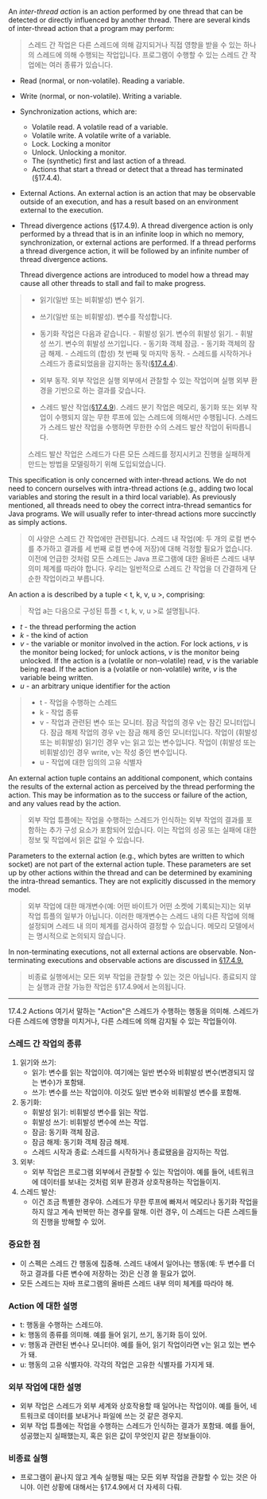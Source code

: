 An _inter-thread action_ is an action performed by one thread that can be detected or directly influenced by another thread. There are several kinds of inter-thread action that a program may perform:

> 스레드 간 작업은 다른 스레드에 의해 감지되거나 직접 영향을 받을 수 있는 하나의 스레드에 의해 수행되는 작업입니다. 
> 프로그램이 수행할 수 있는 스레드 간 작업에는 여러 종류가 있습니다.

- Read (normal, or non-volatile). Reading a variable.
- Write (normal, or non-volatile). Writing a variable.
- Synchronization actions, which are:
	- Volatile read. A volatile read of a variable.
	- Volatile write. A volatile write of a variable.
	- Lock. Locking a monitor
	- Unlock. Unlocking a monitor.
	- The (synthetic) first and last action of a thread.
	- Actions that start a thread or detect that a thread has terminated (§17.4.4).

- External Actions. An external action is an action that may be observable outside of an execution, and has a result based on an environment external to the execution.

- Thread divergence actions (§17.4.9). A thread divergence action is only performed by a thread that is in an infinite loop in which no memory, synchronization, or external actions are performed. If a thread performs a thread divergence action, it will be followed by an infinite number of thread divergence actions.
  
  Thread divergence actions are introduced to model how a thread may cause all other threads to stall and fail to make progress.

> - 읽기(일반 또는 비휘발성) 변수 읽기.
> - 쓰기(일반 또는 비휘발성). 변수를 작성합니다.
> - 동기화 작업은 다음과 같습니다.
	- 휘발성 읽기. 변수의 휘발성 읽기.
	- 휘발성 쓰기. 변수의 휘발성 쓰기입니다.
	- 동기화 객체 잠금.
	- 동기화 객체의 잠금 해제.
	- 스레드의 (합성) 첫 번째 및 마지막 동작.
	- 스레드를 시작하거나 스레드가 종료되었음을 감지하는 동작([§17.4.4](https://docs.oracle.com/javase/specs/jls/se21/html/jls-17.html#jls-17.4.4)).
>	
>- 외부 동작. 외부 작업은 실행 외부에서 관찰할 수 있는 작업이며 실행 외부 환경을 기반으로 하는 결과를 갖습니다.
>
>- 스레드 발산 작업([§17.4.9](https://docs.oracle.com/javase/specs/jls/se21/html/jls-17.html#jls-17.4.9)). 스레드 분기 작업은 메모리, 동기화 또는 외부 작업이 수행되지 않는 무한 루프에 있는 스레드에 의해서만 수행됩니다. 스레드가 스레드 발산 작업을 수행하면 무한한 수의 스레드 발산 작업이 뒤따릅니다.
>  
>  스레드 발산 작업은 스레드가 다른 모든 스레드를 정지시키고 진행을 실패하게 만드는 방법을 모델링하기 위해 도입되었습니다.

This specification is only concerned with inter-thread actions. We do not need to concern ourselves with intra-thread actions (e.g., adding two local variables and storing the result in a third local variable). As previously mentioned, all threads need to obey the correct intra-thread semantics for Java programs. We will usually refer to inter-thread actions more succinctly as simply actions.

> 이 사양은 스레드 간 작업에만 관련됩니다.
> 스레드 내 작업(예: 두 개의 로컬 변수를 추가하고 결과를 세 번째 로컬 변수에 저장)에 대해 걱정할 필요가 없습니다.
> 이전에 언급한 것처럼 모든 스레드는 Java 프로그램에 대한 올바른 스레드 내부 의미 체계를 따라야 합니다. 
> 우리는 일반적으로 스레드 간 작업을 더 간결하게 단순한 작업이라고 부릅니다.

An action a is described by a tuple < t, k, v, u >, comprising:

> 작업 a는 다음으로 구성된 튜플 < t, k, v, u >로 설명됩니다.

- _t_ - the thread performing the action
- _k_ - the kind of action
- _v_ - the variable or monitor involved in the action.
    For lock actions, _v_ is the monitor being locked; for unlock actions, _v_ is the monitor being unlocked.
    If the action is a (volatile or non-volatile) read, _v_ is the variable being read.
    If the action is a (volatile or non-volatile) write, _v_ is the variable being written.
- _u_ - an arbitrary unique identifier for the action

> - t - 작업을 수행하는 스레드
> - k - 작업 종류 
> - v - 작업과 관련된 변수 또는 모니터. 
>   잠금 작업의 경우 v는 잠긴 모니터입니다. 
>   잠금 해제 작업의 경우 v는 잠금 해제 중인 모니터입니다.
>   작업이 (휘발성 또는 비휘발성) 읽기인 경우 v는 읽고 있는 변수입니다.
>   작업이 (휘발성 또는 비휘발성)인 경우 write, v는 작성 중인 변수입니다.
> - u - 작업에 대한 임의의 고유 식별자

An external action tuple contains an additional component, which contains the results of the external action as perceived by the thread performing the action. This may be information as to the success or failure of the action, and any values read by the action.

> 외부 작업 튜플에는 작업을 수행하는 스레드가 인식하는 외부 작업의 결과를 포함하는 추가 구성 요소가 포함되어 있습니다.
> 이는 작업의 성공 또는 실패에 대한 정보 및 작업에서 읽은 값일 수 있습니다.

Parameters to the external action (e.g., which bytes are written to which socket) are not part of the external action tuple. These parameters are set up by other actions within the thread and can be determined by examining the intra-thread semantics. They are not explicitly discussed in the memory model.

> 외부 작업에 대한 매개변수(예: 어떤 바이트가 어떤 소켓에 기록되는지)는 외부 작업 튜플의 일부가 아닙니다. 이러한 매개변수는 스레드 내의 다른 작업에 의해 설정되며 스레드 내 의미 체계를 검사하여 결정할 수 있습니다. 
> 메모리 모델에서는 명시적으로 논의되지 않습니다.

In non-terminating executions, not all external actions are observable. Non-terminating executions and observable actions are discussed in [§17.4.9.](https://docs.oracle.com/javase/specs/jls/se21/html/jls-17.html#jls-17.4.9)

> 비종료 실행에서는 모든 외부 작업을 관찰할 수 있는 것은 아닙니다.
> 종료되지 않는 실행과 관찰 가능한 작업은 §17.4.9에서 논의됩니다.

---

17.4.2 Actions
여기서 말하는 "Action"은 스레드가 수행하는 행동을 의미해.
스레드가 다른 스레드에 영향을 미치거나, 다른 스레드에 의해 감지될 수 있는 작업들이야.

### 스레드 간 작업의 종류
1. 읽기와 쓰기:
	- 읽기: 변수를 읽는 작업이야. 여기에는 일반 변수와 비휘발성 변수(변경되지 않는 변수)가 포함돼.
	- 쓰기: 변수를 쓰는 작업이야. 이것도 일반 변수와 비휘발성 변수를 포함해.
2. 동기화:
	- 휘발성 읽기: 비휘발성 변수를 읽는 작업.
	- 휘발성 쓰기: 비휘발성 변수에 쓰는 작업.
	- 잠금: 동기화 객체 잠금.
	- 잠금 해제: 동기화 객체 잠금 해제.
	- 스레드 시작과 종료: 스레드를 시작하거나 종료됐음을 감지하는 작업.
3. 외부:
	- 외부 작업은 프로그램 외부에서 관찰할 수 있는 작업이야. 예를 들어, 네트워크에 데이터를 보내는 것처럼 외부 환경과 상호작용하는 작업들이지.
4. 스레드 발산:
	- 이건 조금 특별한 경우야. 스레드가 무한 루프에 빠져서 메모리나 동기화 작업을 하지 않고 계속 반복만 하는 경우를 말해. 이런 경우, 이 스레드는 다른 스레드들의 진행을 방해할 수 있어.
### 중요한 점
- 이 스펙은 스레드 간 행동에 집중해. 스레드 내에서 일어나는 행동(예: 두 변수를 더하고 결과를 다른 변수에 저장하는 것)은 신경 쓸 필요가 없어.
- 모든 스레드는 자바 프로그램의 올바른 스레드 내부 의미 체계를 따라야 해.
### Action 에 대한 설명
- t: 행동을 수행하는 스레드야.
- k: 행동의 종류를 의미해. 예를 들어 읽기, 쓰기, 동기화 등이 있어.
- v: 행동과 관련된 변수나 모니터야. 예를 들어, 읽기 작업이라면 v는 읽고 있는 변수가 돼.
- u: 행동의 고유 식별자야. 각각의 작업은 고유한 식별자를 가지게 돼.
### 외부 작업에 대한 설명
- 외부 작업은 스레드가 외부 세계와 상호작용할 때 일어나는 작업이야. 예를 들어, 네트워크로 데이터를 보내거나 파일에 쓰는 것 같은 경우지.
- 외부 작업 튜플에는 작업을 수행하는 스레드가 인식하는 결과가 포함돼. 예를 들어, 성공했는지 실패했는지, 혹은 읽은 값이 무엇인지 같은 정보들이야.
### 비종료 실행
- 프로그램이 끝나지 않고 계속 실행될 때는 모든 외부 작업을 관찰할 수 있는 것은 아니야. 이런 상황에 대해서는 §17.4.9에서 더 자세히 다뤄.